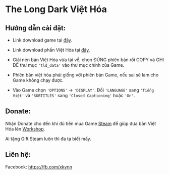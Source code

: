 # The Long Dark Việt Hóa

## Hướng dẫn cài đặt:
- Link download game tại [đây](https://www.fshare.vn/folder/IUGGLEW5PV16).

- Link download phần Việt Hóa tại [đây](https://github.com/xkvnn/The-Long-Dark-Viet-Hoa/archive/master.zip).

- Giải nén bản Việt Hóa vừa tải về, chọn ĐÚNG phiên bản rồi COPY và GHI ĐÈ thư mục `'tld_data'` vào thư mục chính của Game.

- Phiên bản việt hóa phải giống với phiên bản Game, nếu sai sẽ làm cho Game không chạy được.

- Vào Game chọn `'OPTIONS'` -> `'DISPLAY'`. Đổi `'LANGUAGE'` sang `'Tiếng Việt'` và `'SUBTITLES'` sang `'Closed Captioning'` hoặc `'On'`.

## Donate:
Nhận Donate cho đến khi đủ tiền mua Game [Steam](http://store.steampowered.com/app/305620/) để giúp đưa bản Việt Hóa lên [Workshop](http://steamcommunity.com/app/305620/workshop/).

Ai tặng Gift Steam luôn thì đa tạ biết mấy.

## Liên hệ:
Facebook: https://fb.com/xkvnn